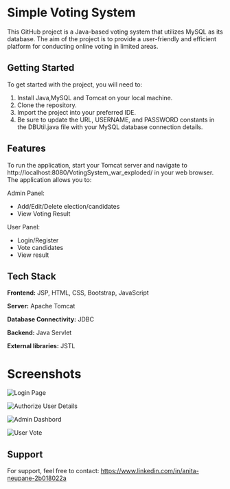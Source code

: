 
# Simple Voting System 

This GitHub project is a Java-based voting system that utilizes MySQL as its database. The aim of the project is to provide a user-friendly and efficient platform for conducting online voting in limited areas.



## Getting Started

To get started with the project, you will need to:

1. Install Java,MySQL and Tomcat on your local machine.
2. Clone the repository.
3. Import the project into your preferred IDE.
4. Be sure to update the URL, USERNAME, and PASSWORD constants in the DBUtil.java file with your MySQL database connection details.
    
## Features

To run the application, start your Tomcat server and navigate to http://localhost:8080/VotingSystem_war_exploded/ in your web browser. The application allows you to:

Admin Panel:
- Add/Edit/Delete election/candidates
- View Voting Result

User Panel:
- Login/Register
- Vote candidates
- View result


## Tech Stack

**Frontend:** JSP, HTML, CSS, Bootstrap, JavaScript

**Server:** Apache Tomcat 

**Database Connectivity:** JDBC

**Backend:** Java Servlet

**External libraries:** JSTL


# Screenshots

![Login Page](https://user-images.githubusercontent.com/92221867/235430262-8b311817-235c-4989-80a2-1d70b1ac83d3.png)

![Authorize User Details](https://user-images.githubusercontent.com/92221867/235431692-df39112c-43fa-41fa-9653-0d2cfed0590f.png)
 
![Admin Dashbord](https://user-images.githubusercontent.com/92221867/235432082-6f50bed4-59d3-4d27-8fb7-bd7eac811259.png)

![User Vote](https://user-images.githubusercontent.com/92221867/235432197-73960dcb-2541-4817-b235-3be4ddb163cc.png)



## Support

For support, feel free to contact:
https://www.linkedin.com/in/anita-neupane-2b018022a


